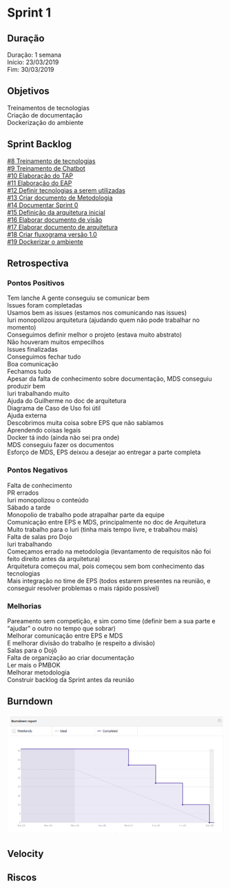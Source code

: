 # Sprint 1

## Duração

Duração: 1 semana<br>
Início: 23/03/2019<br>
Fim: 30/03/2019

## Objetivos

Treinamentos de tecnologias<br>
Criação de documentação<br>
Dockerização do ambiente


## Sprint Backlog

[#8 Treinamento de tecnologias](https://github.com/fga-eps-mds/2019.1-aix/issues/8)<br>
[#9 Treinamento de Chatbot](https://github.com/fga-eps-mds/2019.1-aix/issues/9)<br>
[#10 Elaboração do TAP](https://github.com/fga-eps-mds/2019.1-aix/issues/10)<br>
[#11 Elaboração do EAP](https://github.com/fga-eps-mds/2019.1-aix/issues/11)<br>
[#12 Definir tecnologias a serem utilizadas](https://github.com/fga-eps-mds/2019.1-aix/issues/12)<br>
[#13 Criar documento de Metodologia](https://github.com/fga-eps-mds/2019.1-aix/issues/13)<br>
[#14 Documentar Sprint 0](https://github.com/fga-eps-mds/2019.1-aix/issues/14)<br>
[#15 Definição da arquitetura inicial](https://github.com/fga-eps-mds/2019.1-aix/issues/15)<br>
[#16 Elaborar documento de visão](https://github.com/fga-eps-mds/2019.1-aix/issues/16)<br>
[#17 Elaborar documento de arquitetura](https://github.com/fga-eps-mds/2019.1-aix/issues/17)<br>
[#18 Criar fluxograma versão 1.0](https://github.com/fga-eps-mds/2019.1-aix/issues/18)<br>
[#19 Dockerizar o ambiente](https://github.com/fga-eps-mds/2019.1-aix/issues/19)


## Retrospectiva

### Pontos Positivos

Tem lanche
A gente conseguiu se comunicar bem<br>
Issues foram completadas<br>
Usamos bem as issues (estamos nos comunicando nas issues)<br>
Iuri monopolizou arquitetura (ajudando quem não pode
trabalhar no momento)<br>
Conseguimos definir melhor o projeto (estava muito abstrato)<br>
Não houveram muitos empecilhos<br>
Issues finalizadas<br>
Conseguimos fechar tudo<br>
Boa comunicação<br>
Fechamos tudo<br>
Apesar da falta de conhecimento sobre documentação, MDS conseguiu produzir bem<br>
Iuri trabalhando muito<br>
Ajuda do Guilherme no doc de arquitetura<br>
Diagrama de Caso de Uso foi útil<br>
Ajuda externa<br>
Descobrimos muita coisa sobre EPS que não sabíamos<br>
Aprendendo coisas legais<br>
Docker tá indo (ainda não sei pra onde)<br>
MDS conseguiu fazer os documentos<br>
Esforço de MDS, EPS deixou a desejar ao entregar a parte completa


### Pontos Negativos

Falta de conhecimento<br>
PR errados<br>
Iuri monopolizou o conteúdo<br>
Sábado a tarde<br>
Monopolio de trabalho pode atrapalhar parte da equipe<br>
Comunicação entre EPS e MDS, principalmente no doc de Arquitetura<br>
Muito trabalho para o Iuri (tinha mais tempo livre, e trabalhou mais)<br>
Falta de salas pro Dojo<br>
Iuri trabalhando<br>
Começamos errado na metodologia (levantamento de requisitos não foi feito direito antes da arquitetura)<br>
Arquitetura começou mal, pois começou sem bom conhecimento das tecnologias<br>
Mais integração no time de EPS (todos estarem presentes na reunião, e conseguir resolver problemas o mais rápido possível)


### Melhorias

Pareamento sem competição, e sim como time (definir bem a sua parte e “ajudar” o outro no tempo que sobrar)<br>
Melhorar comunicação entre EPS e MDS<br>
E melhorar divisão do trabalho (e respeito a divisão)<br>
Salas para o Dojô<br>
Falta de organização ao criar documentação<br>
Ler mais o PMBOK<br>
Melhorar metodologia<br>
Construir backlog da Sprint antes da reunião


## Burndown

![Burndown](../images/burndown_sprint_1.png)

## Velocity

<!-- ![Velocity](https://imgur.com/PIuv3Qv.png) -->

## Riscos

<!-- | Risco  | Ação Preventiva  | Ação Reativa  |
|---|---|---|
| Dificuldades da equipe com as novas tecnologias inseridas  |Seleção de alunos experientes para aplicação de treinamento.   |Realização de treinamento sobre tecnologias.   |
|Divergência de horários entre membros da equipe   |Elaboração de quadro de horários disponíveis da cada membro da equipe.   |Planejamento de de pareamento por sprint baseado na disponibilidade dos integrantes por meio do quadro de disponibilidade.   |
|Desistência da disciplina.   |Estimular a máxima participação dos membros da equipe   |Redistribuir tarefas de forma que não ocorra sobrecarga para nenhum dos membros do grupo e que o grupo consiga interagir da melhor maneira possível.   |
|Alteração do escopo   |Documentar e refinar de forma constante os requisitos   |Planejar corretamente a sprint e se manter atualizado quanto às novas funcionalidades que serão adicionadas ao bot   |
|Presença dos membros durante Daily e reunião de planejamento   |Definir datas, horários e locais que sejam acessíveis a todos.   |Manter o time sempre alinhado quanto às decisões tomadas.   |
| Falta de cliente real  |Utilização de ferramentas que ajudem a levantar requisitos   |Utilização de dados levantados por usuários que sejam o público alvo do projeto.   |
|Escopo não bem definido|Reuniões da gerencia para definição de um escopo viável |Alocação de pessoal para a definição do escopo. | -->
